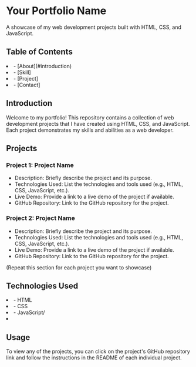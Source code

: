 # Your Portfolio Name

A showcase of my web development projects built with HTML, CSS, and JavaScript.

## Table of Contents
<li>- [About](#introduction)</li>
<li>- [Skill]</li>
<li>- [Project]</li>
<li>- [Contact]</li>


## Introduction

Welcome to my portfolio! This repository contains a collection of web development projects that I have created using HTML, CSS, and JavaScript. Each project demonstrates my skills and abilities as a web developer.

## Projects

### Project 1: Project Name

- Description: Briefly describe the project and its purpose.
- Technologies Used: List the technologies and tools used (e.g., HTML, CSS, JavaScript, etc.).
- Live Demo: Provide a link to a live demo of the project if available.
- GitHub Repository: Link to the GitHub repository for the project.

### Project 2: Project Name

- Description: Briefly describe the project and its purpose.
- Technologies Used: List the technologies and tools used (e.g., HTML, CSS, JavaScript, etc.).
- Live Demo: Provide a link to a live demo of the project if available.
- GitHub Repository: Link to the GitHub repository for the project.

(Repeat this section for each project you want to showcase)

## Technologies Used

<li>- HTML</li>
<li>- CSS</li>
<li>- JavaScript/<li>


## Usage

To view any of the projects, you can click on the project's GitHub repository link and follow the instructions in the README of each individual project.

